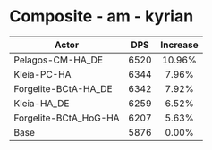 # Composite - am - kyrian
| Actor | DPS | Increase |
|---|:---:|:---:|
|Pelagos-CM-HA_DE|6520|10.96%|
|Kleia-PC-HA|6344|7.96%|
|Forgelite-BCtA-HA_DE|6342|7.92%|
|Kleia-HA_DE|6259|6.52%|
|Forgelite-BCtA_HoG-HA|6207|5.63%|
|Base|5876|0.00%|
